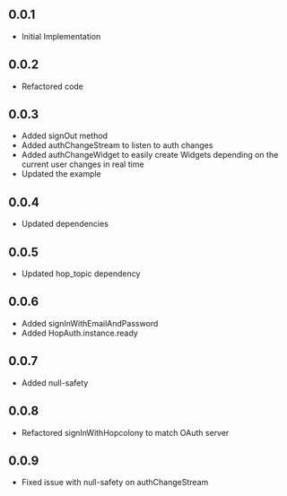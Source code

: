 ## 0.0.1

* Initial Implementation

## 0.0.2

* Refactored code

## 0.0.3

* Added signOut method
* Added authChangeStream to listen to auth changes
* Added authChangeWidget to easily create Widgets depending on the current user changes in real time
* Updated the example

## 0.0.4

* Updated dependencies

## 0.0.5

* Updated hop_topic dependency

## 0.0.6

* Added signInWithEmailAndPassword
* Added HopAuth.instance.ready

## 0.0.7

* Added null-safety

## 0.0.8

* Refactored signInWithHopcolony to match OAuth server

## 0.0.9

* Fixed issue with null-safety on authChangeStream